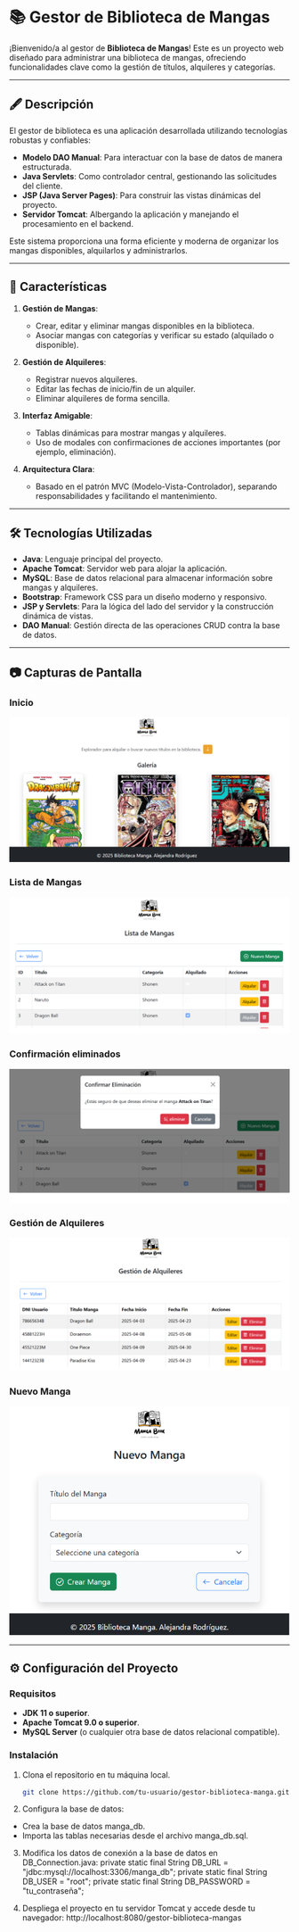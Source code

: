 # 📚 Gestor de Biblioteca de Mangas

¡Bienvenido/a al gestor de **Biblioteca de Mangas**! Este es un proyecto web diseñado para administrar una biblioteca de mangas, ofreciendo funcionalidades clave como la gestión de títulos, alquileres y categorías.

---

## 🖋️ **Descripción**
El gestor de biblioteca es una aplicación desarrollada utilizando tecnologías robustas y confiables:
- **Modelo DAO Manual**: Para interactuar con la base de datos de manera estructurada.
- **Java Servlets**: Como controlador central, gestionando las solicitudes del cliente.
- **JSP (Java Server Pages)**: Para construir las vistas dinámicas del proyecto.
- **Servidor Tomcat**: Albergando la aplicación y manejando el procesamiento en el backend.

Este sistema proporciona una forma eficiente y moderna de organizar los mangas disponibles, alquilarlos y administrarlos.

---

## 🚀 **Características**
1. **Gestión de Mangas**:
   - Crear, editar y eliminar mangas disponibles en la biblioteca.
   - Asociar mangas con categorías y verificar su estado (alquilado o disponible).

2. **Gestión de Alquileres**:
   - Registrar nuevos alquileres.
   - Editar las fechas de inicio/fin de un alquiler.
   - Eliminar alquileres de forma sencilla.

3. **Interfaz Amigable**:
   - Tablas dinámicas para mostrar mangas y alquileres.
   - Uso de modales con confirmaciones de acciones importantes (por ejemplo, eliminación).

4. **Arquitectura Clara**:
   - Basado en el patrón MVC (Modelo-Vista-Controlador), separando responsabilidades y facilitando el mantenimiento.

---

## 🛠️ **Tecnologías Utilizadas**
- **Java**: Lenguaje principal del proyecto.
- **Apache Tomcat**: Servidor web para alojar la aplicación.
- **MySQL**: Base de datos relacional para almacenar información sobre mangas y alquileres.
- **Bootstrap**: Framework CSS para un diseño moderno y responsivo.
- **JSP y Servlets**: Para la lógica del lado del servidor y la construcción dinámica de vistas.
- **DAO Manual**: Gestión directa de las operaciones CRUD contra la base de datos.

---

## 📷 **Capturas de Pantalla**

### Inicio
![Inicio](src/main/webapp/assets/screenshots/inicio.png)

### Lista de Mangas
![Mangas](src/main/webapp/assets/screenshots/mangas.png)

### Confirmación eliminados
![Confirmación eliminados](src/main/webapp/assets/screenshots/confirmacion.png)

### Gestión de Alquileres
![Gestión de Alquileres](src/main/webapp/assets/screenshots/alquileres.png)

### Nuevo Manga
![Nuevo Manga](src/main/webapp/assets/screenshots/nuevo.png)

---

## ⚙️ **Configuración del Proyecto**

### Requisitos
- **JDK 11 o superior**.
- **Apache Tomcat 9.0 o superior**.
- **MySQL Server** (o cualquier otra base de datos relacional compatible).

### Instalación
1. Clona el repositorio en tu máquina local.
   ```bash
   git clone https://github.com/tu-usuario/gestor-biblioteca-manga.git

2. Configura la base de datos:
- Crea la base de datos manga_db.
- Importa las tablas necesarias desde el archivo manga_db.sql.

3. Modifica los datos de conexión a la base de datos en DB_Connection.java:
  private static final String DB_URL = "jdbc:mysql://localhost:3306/manga_db";
  private static final String DB_USER = "root";
  private static final String DB_PASSWORD = "tu_contraseña";

4. Despliega el proyecto en tu servidor Tomcat y accede desde tu navegador:
     http://localhost:8080/gestor-biblioteca-mangas
